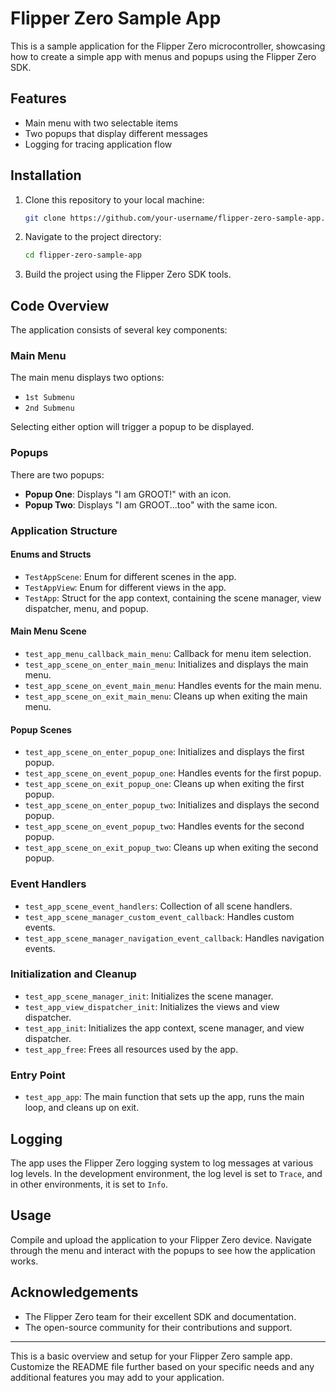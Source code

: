 # Flipper Zero Sample App

This is a sample application for the Flipper Zero microcontroller, showcasing how to create a simple app with menus and popups using the Flipper Zero SDK.

## Features

- Main menu with two selectable items
- Two popups that display different messages
- Logging for tracing application flow

## Installation

1. Clone this repository to your local machine:
    ```sh
    git clone https://github.com/your-username/flipper-zero-sample-app.git
    ```

2. Navigate to the project directory:
    ```sh
    cd flipper-zero-sample-app
    ```

3. Build the project using the Flipper Zero SDK tools.

## Code Overview

The application consists of several key components:

### Main Menu

The main menu displays two options:
- `1st Submenu`
- `2nd Submenu`

Selecting either option will trigger a popup to be displayed.

### Popups

There are two popups:
- **Popup One**: Displays "I am GROOT!" with an icon.
- **Popup Two**: Displays "I am GROOT...too" with the same icon.

### Application Structure

#### Enums and Structs

- `TestAppScene`: Enum for different scenes in the app.
- `TestAppView`: Enum for different views in the app.
- `TestApp`: Struct for the app context, containing the scene manager, view dispatcher, menu, and popup.

#### Main Menu Scene

- `test_app_menu_callback_main_menu`: Callback for menu item selection.
- `test_app_scene_on_enter_main_menu`: Initializes and displays the main menu.
- `test_app_scene_on_event_main_menu`: Handles events for the main menu.
- `test_app_scene_on_exit_main_menu`: Cleans up when exiting the main menu.

#### Popup Scenes

- `test_app_scene_on_enter_popup_one`: Initializes and displays the first popup.
- `test_app_scene_on_event_popup_one`: Handles events for the first popup.
- `test_app_scene_on_exit_popup_one`: Cleans up when exiting the first popup.
- `test_app_scene_on_enter_popup_two`: Initializes and displays the second popup.
- `test_app_scene_on_event_popup_two`: Handles events for the second popup.
- `test_app_scene_on_exit_popup_two`: Cleans up when exiting the second popup.

### Event Handlers

- `test_app_scene_event_handlers`: Collection of all scene handlers.
- `test_app_scene_manager_custom_event_callback`: Handles custom events.
- `test_app_scene_manager_navigation_event_callback`: Handles navigation events.

### Initialization and Cleanup

- `test_app_scene_manager_init`: Initializes the scene manager.
- `test_app_view_dispatcher_init`: Initializes the views and view dispatcher.
- `test_app_init`: Initializes the app context, scene manager, and view dispatcher.
- `test_app_free`: Frees all resources used by the app.

### Entry Point

- `test_app_app`: The main function that sets up the app, runs the main loop, and cleans up on exit.

## Logging

The app uses the Flipper Zero logging system to log messages at various log levels. In the development environment, the log level is set to `Trace`, and in other environments, it is set to `Info`.

## Usage

Compile and upload the application to your Flipper Zero device. Navigate through the menu and interact with the popups to see how the application works.


## Acknowledgements

- The Flipper Zero team for their excellent SDK and documentation.
- The open-source community for their contributions and support.

---

This is a basic overview and setup for your Flipper Zero sample app. Customize the README file further based on your specific needs and any additional features you may add to your application.
